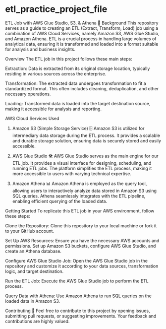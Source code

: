 # etl_practice_project_file

ETL Job with AWS Glue Studio, S3, & Athena 🚀
Background
This repository serves as a guide to creating an ETL (Extract, Transform, Load) job using a combination of AWS Cloud Services, namely Amazon S3, AWS Glue Studio, and Amazon Athena. ETL is a crucial process in handling large volumes of analytical data, ensuring it is transformed and loaded into a format suitable for analysis and business insights.

Overview
The ETL job in this project follows these main steps:

Extraction: Data is extracted from its original storage location, typically residing in various sources across the enterprise.

Transformation: The extracted data undergoes transformation to fit a standardized format. This often includes cleaning, deduplication, and other necessary operations.

Loading: Transformed data is loaded into the target destination source, making it accessible for analysis and reporting.

AWS Cloud Services Used
1. Amazon S3 (Simple Storage Service) 🗄️
Amazon S3 is utilized for intermediary data storage during the ETL process. It provides a scalable and durable storage solution, ensuring data is securely stored and easily accessible.

2. AWS Glue Studio 🛠️
AWS Glue Studio serves as the main engine for our ETL job. It provides a visual interface for designing, scheduling, and running ETL jobs. The platform simplifies the ETL process, making it more accessible to users with varying technical expertise.

3. Amazon Athena 📊
Amazon Athena is employed as the query tool, allowing users to interactively analyze data stored in Amazon S3 using SQL queries. Athena seamlessly integrates with the ETL pipeline, enabling efficient querying of the loaded data.

Getting Started
To replicate this ETL job in your AWS environment, follow these steps:

Clone the Repository: Clone this repository to your local machine or fork it to your GitHub account.

Set Up AWS Resources: Ensure you have the necessary AWS accounts and permissions. Set up Amazon S3 buckets, configure AWS Glue Studio, and create an Athena database.

Configure AWS Glue Studio Job: Open the AWS Glue Studio job in the repository and customize it according to your data sources, transformation logic, and target destination.

Run the ETL Job: Execute the AWS Glue Studio job to perform the ETL process.

Query Data with Athena: Use Amazon Athena to run SQL queries on the loaded data in Amazon S3.

Contributing 🤝
Feel free to contribute to this project by opening issues, submitting pull requests, or suggesting improvements. Your feedback and contributions are highly valued.
